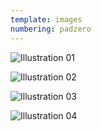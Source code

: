 ```yaml
---
template: images
numbering: padzero
---
```


![Illustration 01](../../_Images/v08/Illust01.jpg#.insert)

![Illustration 02](../../_Images/v08/Illust02.jpg#.insert)

![Illustration 03](../../_Images/v08/Illust03.jpg#.insert)

![Illustration 04](../../_Images/v08/Illust04.png#.insert)
